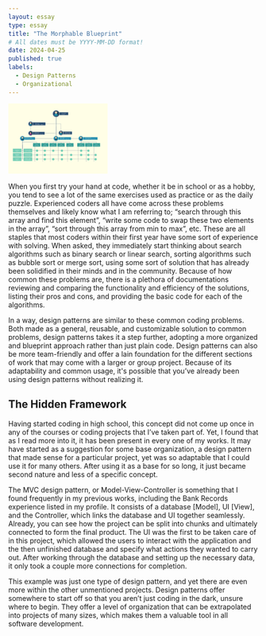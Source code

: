 ```yaml
---
layout: essay
type: essay
title: "The Morphable Blueprint"
# All dates must be YYYY-MM-DD format!
date: 2024-04-25
published: true
labels:
  - Design Patterns
  - Organizational
---
```


<img width="200px" class="rounded float-start pe-4" src="../img/design-pattern.png">

When you first try your hand at code, whether it be in school or as a hobby, you tend to see a lot of the same exercises used as practice or as the daily puzzle. Experienced coders all have come across these problems themselves and likely know what I am referring to; “search through this array and find this element”, “write some code to swap these two elements in the array”, “sort through this array from min to max”, etc. These are all staples that most coders within their first year have some sort of experience with solving. When asked, they immediately start thinking about search algorithms such as binary search or linear search, sorting algorithms such as bubble sort or merge sort, using some sort of solution that has already been solidified in their minds and in the community. Because of how common these problems are, there is a plethora of documentations reviewing and comparing the functionality and efficiency of the solutions, listing their pros and cons, and providing the basic code for each of the algorithms.

In a way, design patterns are similar to these common coding problems. Both made as a general, reusable, and customizable solution to common problems, design patterns takes it a step further, adopting a more organized and blueprint approach rather than just plain code. Design patterns can also be more team-friendly and offer a lain foundation for the different sections of work that may come with a larger or group project. Because of its adaptability and common usage, it's possible that you’ve already been using design patterns without realizing it. 

## The Hidden Framework
Having started coding in high school, this concept did not come up once in any of the courses or coding projects that I’ve taken part of. Yet, I found that as I read more into it, it has been present in every one of my works. It may have started as a suggestion for some base organization, a design pattern that made sense for a particular project, yet was so adaptable that I could use it for many others. After using it as a base for so long, it just became second nature and less of a specific concept. 

The MVC design pattern, or Model-View-Controller is something that I found frequently in my previous works, including the Bank Records experience listed in my profile. It consists of a database [Model], UI [View], and the Controller, which links the database and UI together seamlessly. Already, you can see how the project can be split into chunks and ultimately connected to form the final product. The UI was the first to be taken care of in this project, which allowed the users to interact with the application and the then unfinished database and specify what actions they wanted to carry out. After working through the database and setting up the necessary data, it only took a couple more connections for completion.

This example was just one type of design pattern, and yet there are even more within the other unmentioned projects. Design patterns offer somewhere to start off so that you aren’t just coding in the dark, unsure where to begin. They offer a level of organization that can be extrapolated into projects of many sizes, which makes them a valuable tool in all software development.
